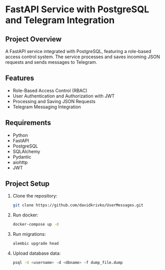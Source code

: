 # FastAPI Service with PostgreSQL and Telegram Integration

## Project Overview
A FastAPI service integrated with PostgreSQL, featuring a role-based access control system. The service processes and saves incoming JSON requests and sends messages to Telegram.

## Features
- Role-Based Access Control (RBAC)
- User Authentication and Authorization with JWT
- Processing and Saving JSON Requests
- Telegram Messaging Integration

## Requirements
- Python
- FastAPI
- PostgreSQL
- SQLAlchemy
- Pydantic
- aiohttp
- JWT

## Project Setup

1. Clone the repository:
   ```sh
   git clone https://github.com/davidkrivko/UserMessages.git


2. Run docker:
   ```sh
   docker-compose up -d


3. Run migrations:
   ```sh
   alembic upgrade head


4. Upload database data:
   ```sh
   psql -U <username> -d <dbname> -f dump_file.dump
